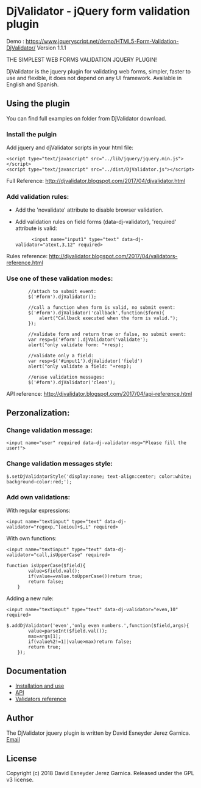 # DjValidator	-	jQuery form validation plugin


Demo : https://www.jqueryscript.net/demo/HTML5-Form-Validation-DjValidator/
Version 1.1.1

THE SIMPLEST WEB FORMS VALIDATION JQUERY PLUGIN!

DjValidator is the jquery plugin for validating web forms, simpler, faster to use and flexible, it does not depend on any UI framework.
Available in English and Spanish.

## Using the plugin

You can find full examples on folder from DjValidator download.

### Install the pulgin

Add jquery and djValidator scripts in your html file:

	<script type="text/javascript" src="../lib/jquery/jquery.min.js"></script>
	<script type="text/javascript" src="../dist/DjValidator.js"></script>
	
Full Reference: http://djvalidator.blogspot.com/2017/04/djvalidator.html

### Add validation rules:

* Add the 'novalidate' attribute to disable browser validation.
* Add validation rules on field forms (data-dj-validator), 'required' attribute is valid:
			
			<input name="input1" type="text" data-dj-validator="atext,3,12" required>
  
Rules reference: http://djvalidator.blogspot.com/2017/04/validators-reference.html

### Use one of these validation modes:
	
			//attach to submit event:
			$('#form').djValidator(); 
			
			//call a function when form is valid, no submit event:
			$('#form').djValidator('callback',function($form){
				alert("Callback executed when the form is valid.");
			});									
			
			//validate form and return true or false, no submit event:
			var resp=$('#form').djValidator('validate');
			alert("only validate form: "+resp);
			
			//validate only a field:
			var resp=$('#input1').djValidator('field')
			alert("only validate a field: "+resp);
			
			//erase validation messages:
			$('#form').djValidator('clean');

API reference: http://djvalidator.blogspot.com/2017/04/api-reference.html

## Perzonalization:

### Change validation message:
	
	<input name="user" required data-dj-validator-msg="Please fill the user!">

### Change validation messages style:
	
	$.setDjValidatorStyle('display:none; text-align:center; color:white; background-color:red;');

### Add own validations:
	
With regular expressions:
	
	<input name="textinput" type="text" data-dj-validator="regexp,^[aeiou]+$,i" required>

With own functions:
	
	<input name="textinput" type="text" data-dj-validator="call,isUpperCase" required>
	
	function isUpperCase($field){
			value=$field.val();
			if(value==value.toUpperCase())return true;
			return false;
		}

Adding a new rule:

	<input name="textinput" type="text" data-dj-validator="even,10" required>
	
	$.addDjValidator('even','only even numbers.',function($field,args){
			value=parseInt($field.val());
			max=args[1];
			if(value%2!=1||value>max)return false;
			return true;
		});

## Documentation

  + [Installation and use](http://djvalidator.blogspot.com/2017/04/djvalidator.html)
  + [API](http://djvalidator.blogspot.com/2017/04/api-reference.html)
  + [Validators reference](http://djvalidator.blogspot.com/2017/04/validators-reference.html)

## Author

The DjValidator jquery plugin is written by David Esneyder Jerez Garnica.
[Email](mailto:esneyderg357@gmail.com)

## License

Copyright (c) 2018 David Esneyder Jerez Garnica.
Released under the GPL v3 license.

